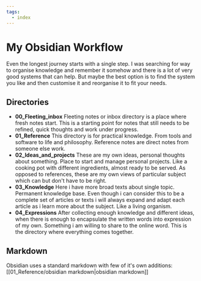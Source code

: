 ```yaml
---
tags:
  - index
---
```


# My Obsidian Workflow

Even the longest journey starts with a single step. I was searching for way to organise knowledge and remember it somehow and there is a lot of very good systems that can help. But maybe the best option is to find the system you like and then customise it and reorganise it to fit your needs.

## Directories

- **00_Fleeting_inbox**
Fleeting notes or inbox directory is a place where fresh notes start. This is a starting point for notes that still needs to be refined, quick thoughts and work under progress.
- **01_Reference**
This directory is for practical knowledge. From tools and software to life and philosophy. Reference notes are direct notes from someone else work.
- **02_Ideas_and_projects**
These are my own ideas, personal thoughts about something. Place to start and manage personal projects. Like a cooking pot with different ingredients, almost ready to be served. As opposed to references, these are my own views of particular subject which can but don't have to be right.
- **03_Knowledge**
Here i have more broad texts about single topic. Permanent knowledge base. Even though i can consider this to be a complete set of articles or texts i will always expand and adapt each article as i learn more about the subject. Like a living organism.
- **04_Expressions**
After collecting enough knowledge and different ideas, when there is enough to encapsulate the written words into expression of my own.  Something i am willing to share to the online word. This is the directory where everything comes together.

## Markdown

Obsidian uses a standard markdown with few of it's own additions: [[01_Reference/obsidian markdown|obsidian markdown]]
